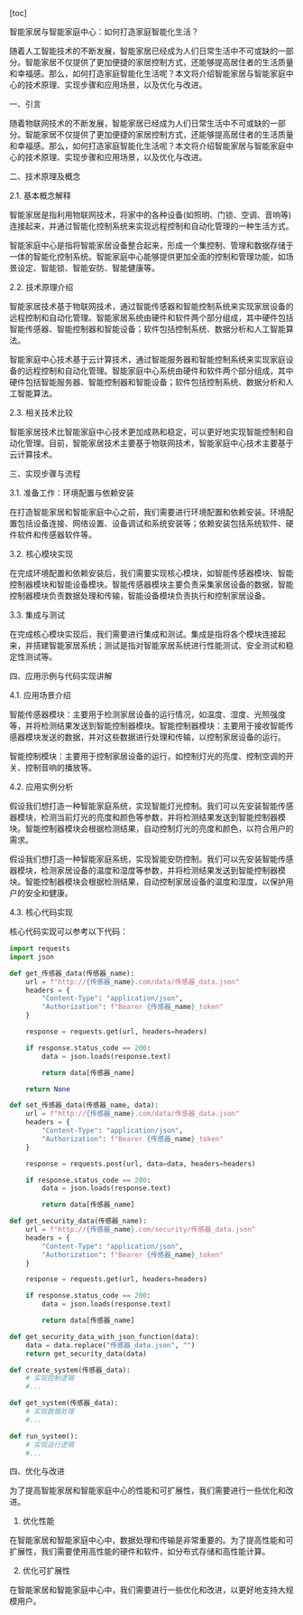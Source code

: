 
[toc]                    
                
                
智能家居与智能家庭中心：如何打造家庭智能化生活？

随着人工智能技术的不断发展，智能家居已经成为人们日常生活中不可或缺的一部分。智能家居不仅提供了更加便捷的家居控制方式，还能够提高居住者的生活质量和幸福感。那么，如何打造家庭智能化生活呢？本文将介绍智能家居与智能家庭中心的技术原理、实现步骤和应用场景，以及优化与改进。

一、引言

随着物联网技术的不断发展，智能家居已经成为人们日常生活中不可或缺的一部分。智能家居不仅提供了更加便捷的家居控制方式，还能够提高居住者的生活质量和幸福感。那么，如何打造家庭智能化生活呢？本文将介绍智能家居与智能家庭中心的技术原理、实现步骤和应用场景，以及优化与改进。

二、技术原理及概念

2.1. 基本概念解释

智能家居是指利用物联网技术，将家中的各种设备(如照明、门锁、空调、音响等)连接起来，并通过智能化控制系统来实现远程控制和自动化管理的一种生活方式。

智能家庭中心是指将智能家居设备整合起来，形成一个集控制、管理和数据存储于一体的智能化控制系统。智能家庭中心能够提供更加全面的控制和管理功能，如场景设定、智能锁、智能安防、智能健康等。

2.2. 技术原理介绍

智能家居技术基于物联网技术，通过智能传感器和智能控制系统来实现家居设备的远程控制和自动化管理。智能家居系统由硬件和软件两个部分组成，其中硬件包括智能传感器、智能控制器和智能设备；软件包括控制系统、数据分析和人工智能算法。

智能家庭中心技术基于云计算技术，通过智能服务器和智能控制系统来实现家庭设备的远程控制和自动化管理。智能家庭中心系统由硬件和软件两个部分组成，其中硬件包括智能服务器、智能控制器和智能设备；软件包括控制系统、数据分析和人工智能算法。

2.3. 相关技术比较

智能家居技术比智能家庭中心技术更加成熟和稳定，可以更好地实现智能控制和自动化管理。目前，智能家居技术主要基于物联网技术，智能家庭中心技术主要基于云计算技术。

三、实现步骤与流程

3.1. 准备工作：环境配置与依赖安装

在打造智能家居和智能家庭中心之前，我们需要进行环境配置和依赖安装。环境配置包括设备连接、网络设置、设备调试和系统安装等；依赖安装包括系统软件、硬件软件和传感器软件等。

3.2. 核心模块实现

在完成环境配置和依赖安装后，我们需要实现核心模块，如智能传感器模块、智能控制器模块和智能设备模块。智能传感器模块主要负责采集家居设备的数据，智能控制器模块负责数据处理和传输，智能设备模块负责执行和控制家居设备。

3.3. 集成与测试

在完成核心模块实现后，我们需要进行集成和测试。集成是指将各个模块连接起来，并搭建智能家居系统；测试是指对智能家居系统进行性能测试、安全测试和稳定性测试等。

四、应用示例与代码实现讲解

4.1. 应用场景介绍

智能传感器模块：主要用于检测家居设备的运行情况，如温度、湿度、光照强度等，并将检测结果发送到智能控制器模块。智能控制器模块：主要用于接收智能传感器模块发送的数据，并对这些数据进行处理和传输，以控制家居设备的运行。

智能控制模块：主要用于控制家居设备的运行，如控制灯光的亮度、控制空调的开关、控制音响的播放等。

4.2. 应用实例分析

假设我们想打造一种智能家庭系统，实现智能灯光控制。我们可以先安装智能传感器模块，检测当前灯光的亮度和颜色等参数，并将检测结果发送到智能控制器模块。智能控制器模块会根据检测结果，自动控制灯光的亮度和颜色，以符合用户的需求。

假设我们想打造一种智能家庭系统，实现智能安防控制。我们可以先安装智能传感器模块，检测家居设备的温度和湿度等参数，并将检测结果发送到智能控制器模块。智能控制器模块会根据检测结果，自动控制家居设备的温度和湿度，以保护用户的安全和健康。

4.3. 核心代码实现

核心代码实现可以参考以下代码：
```python
import requests
import json

def get_传感器_data(传感器_name):
    url = f"http://{传感器_name}.com/data/传感器_data.json"
    headers = {
        "Content-Type": "application/json",
        "Authorization": f"Bearer {传感器_name}_token"
    }

    response = requests.get(url, headers=headers)

    if response.status_code == 200:
        data = json.loads(response.text)

        return data[传感器_name]

    return None

def set_传感器_data(传感器_name, data):
    url = f"http://{传感器_name}.com/data/传感器_data.json"
    headers = {
        "Content-Type": "application/json",
        "Authorization": f"Bearer {传感器_name}_token"
    }

    response = requests.post(url, data=data, headers=headers)

    if response.status_code == 200:
        data = json.loads(response.text)

        return data[传感器_name]

def get_security_data(传感器_name):
    url = f"http://{传感器_name}.com/security/传感器_data.json"
    headers = {
        "Content-Type": "application/json",
        "Authorization": f"Bearer {传感器_name}_token"
    }

    response = requests.get(url, headers=headers)

    if response.status_code == 200:
        data = json.loads(response.text)

        return data[传感器_name]

def get_security_data_with_json_function(data):
    data = data.replace("传感器_data.json", "")
    return get_security_data(data)

def create_system(传感器_data):
    # 实现控制逻辑
    #...

def get_system(传感器_data):
    # 实现数据处理
    #...

def run_system():
    # 实现运行逻辑
    #...
```
四、优化与改进

为了提高智能家居和智能家庭中心的性能和可扩展性，我们需要进行一些优化和改进。

1. 优化性能

在智能家居和智能家庭中心中，数据处理和传输是非常重要的。为了提高性能和可扩展性，我们需要使用高性能的硬件和软件，如分布式存储和高性能计算。

2. 优化可扩展性

在智能家居和智能家庭中心中，我们需要进行一些优化和改进，以更好地支持大规模用户。

